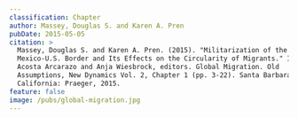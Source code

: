 ```yaml
---
classification: Chapter
author: Massey, Douglas S. and Karen A. Pren
pubDate: 2015-05-05
citation: >
  Massey, Douglas S. and Karen A. Pren. (2015). "Militarization of the
  Mexico-U.S. Border and Its Effects on the Circularity of Migrants." In Diego
  Acosta Arcarazo and Anja Wiesbrock, editors. Global Migration. Old
  Assumptions, New Dynamics Vol. 2, Chapter 1 (pp. 3-22). Santa Barbara,
  California: Praeger, 2015.
feature: false
image: /pubs/global-migration.jpg
---
```

